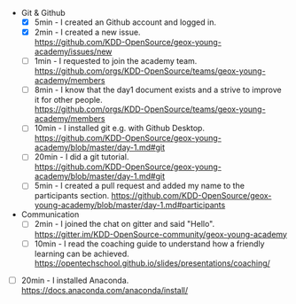 <!--
  This is a pull request template for the academy members
  If you are not a member of the workshop and you would like to contribute,
  please do so and delete this text and the text below.

  If anything takes longer or you like to change something else,
  you can edit this file:
    https://github.com/KDD-OpenSource/geox-young-academy/blob/master/.github/ISSUE_TEMPLATE.md

  This issue allows all people to track progress and help.
-->

- Git & Github
  -[X] 5min - I created an Github account and logged in.
  -[X] 2min - I created a new issue.  
       https://github.com/KDD-OpenSource/geox-young-academy/issues/new
  -[ ] 1min - I requested to join the academy team.  
       https://github.com/orgs/KDD-OpenSource/teams/geox-young-academy/members
  -[ ] 8min - I know that the day1 document exists and a strive to improve it for other people.  
       https://github.com/orgs/KDD-OpenSource/teams/geox-young-academy/members
  -[ ] 10min - I installed git e.g. with Github Desktop.  
       https://github.com/KDD-OpenSource/geox-young-academy/blob/master/day-1.md#git
  -[ ] 20min - I did a git tutorial.  
       https://github.com/KDD-OpenSource/geox-young-academy/blob/master/day-1.md#git
  -[ ] 5min - I created a pull request and added my name to the participants section.
       https://github.com/KDD-OpenSource/geox-young-academy/blob/master/day-1.md#participants
- Communication
  -[ ] 2min - I joined the chat on gitter and said "Hello".  
       https://gitter.im/KDD-OpenSource-community/geox-young-academy
  -[ ] 10min - I read the coaching guide to understand how a friendly learning can be achieved.  
       https://opentechschool.github.io/slides/presentations/coaching/
-[ ] 20min - I installed Anaconda.  
     https://docs.anaconda.com/anaconda/install/
